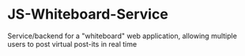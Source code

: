 # JS-Whiteboard-Service
Service/backend for a "whiteboard" web application, allowing multiple users to post virtual post-its in real time

